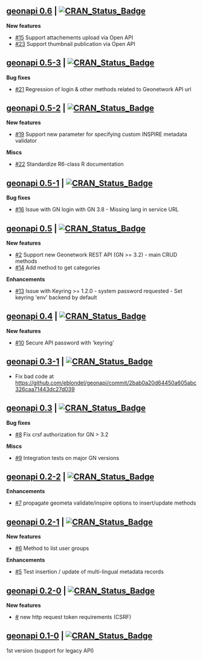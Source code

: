 ## [geonapi 0.6](https://cran.r-project.org/package=geonapi) | [![CRAN_Status_Badge](https://img.shields.io/badge/CRAN-published-blue.svg)](https://cran.r-project.org/package=geonapi)

**New features**

* [#15](https://github.com/eblondel/geonapi/issues/15) Support attachements upload via Open API
* [#23](https://github.com/eblondel/geonapi/issues/23) Support thumbnail publication via Open API 

## [geonapi 0.5-3](https://cran.r-project.org/package=geonapi) | [![CRAN_Status_Badge](https://img.shields.io/badge/CRAN-published-blue.svg)](https://cran.r-project.org/package=geonapi)

**Bug fixes**

* [#21](https://github.com/eblondel/geonapi/issues/21) Regression of login & other methods related to Geonetwork API url

## [geonapi 0.5-2](https://cran.r-project.org/src/contrib/Archive/geonapi/geonapi_0.5-2.tar.gz) | [![CRAN_Status_Badge](https://img.shields.io/badge/CRAN-published-blue.svg)](https://cran.r-project.org/src/contrib/Archive/geonapi/geonapi_0.5-2.tar.gz)

**New features**

* [#19](https://github.com/eblondel/geonapi/issues/19) Support new parameter for specifying custom INSPIRE metadata validator

**Miscs**

* [#22](https://github.com/eblondel/geonapi/issues/22) Standardize R6-class R documentation

## [geonapi 0.5-1](https://cran.r-project.org/src/contrib/Archive/geonapi/geonapi_0.5-1.tar.gz) | [![CRAN_Status_Badge](https://img.shields.io/badge/CRAN-published-blue.svg)](https://cran.r-project.org/src/contrib/Archive/geonapi/geonapi_0.5-1.tar.gz)

**Bug fixes**

* [#16](https://github.com/eblondel/geonapi/issues/16) Issue with GN login with GN 3.8 - Missing lang in service URL

## [geonapi 0.5](https://cran.r-project.org/src/contrib/Archive/geonapi/geonapi_0.5.tar.gz) | [![CRAN_Status_Badge](https://img.shields.io/badge/CRAN-published-blue.svg)](https://cran.r-project.org/src/contrib/Archive/geonapi/geonapi_0.5.tar.gz)

**New features**

* [#2](https://github.com/eblondel/geonapi/issues/2) Support new Geonetwork REST API (GN >= 3.2) - main CRUD methods
* [#14](https://github.com/eblondel/geonapi/issues/14) Add method to get categories 

**Enhancements**

* [#13](https://github.com/eblondel/geonapi/issues/13) Issue with Keyring >= 1.2.0 - system password requested - Set keyring 'env' backend by default

## [geonapi 0.4](https://cran.r-project.org/src/contrib/Archive/geonapi/geonapi_0.4.tar.gz) | [![CRAN_Status_Badge](https://img.shields.io/badge/CRAN-published-blue.svg)](https://cran.r-project.org/src/contrib/Archive/geonapi/geonapi_0.4.tar.gz)

**New features**

* [#10](https://github.com/eblondel/geonapi/issues/10) Secure API password with 'keyring'

## [geonapi 0.3-1](https://cran.r-project.org/src/contrib/Archive/geonapi/geonapi_0.3-1.tar.gz) | [![CRAN_Status_Badge](https://img.shields.io/badge/CRAN-published-blue.svg)](https://cran.r-project.org/src/contrib/Archive/geonapi/geonapi_0.3-1.tar.gz)

* Fix bad code at https://github.com/eblondel/geonapi/commit/2bab0a20d64450a605abc326caa71443dc27d039

## [geonapi 0.3](https://cran.r-project.org/src/contrib/Archive/geonapi/geonapi_0.3.tar.gz) | [![CRAN_Status_Badge](https://img.shields.io/badge/CRAN-published-blue.svg)](https://cran.r-project.org/src/contrib/Archive/geonapi/geonapi_0.3.tar.gz)

**Bug fixes**

* [#8](https://github.com/eblondel/geonapi/issues/8) Fix crsf authorization for GN > 3.2

**Miscs**

* [#9](https://github.com/eblondel/geonapi/issues/9) Integration tests on major GN versions


## [geonapi 0.2-2](https://cran.r-project.org/src/contrib/Archive/geonapi/geonapi_0.2-2.tar.gz) | [![CRAN_Status_Badge](https://img.shields.io/badge/CRAN-published-blue.svg)](https://cran.r-project.org/src/contrib/Archive/geonapi/geonapi_0.2-2.tar.gz)

**Enhancements**

* [#7](https://github.com/eblondel/geonapi/issues/7) propagate geometa validate/inspire options to insert/update methods


## [geonapi 0.2-1](https://cran.r-project.org/src/contrib/Archive/geonapi/geonapi_0.2-1.tar.gz) | [![CRAN_Status_Badge](https://img.shields.io/badge/CRAN-published-blue.svg)](https://cran.r-project.org/src/contrib/Archive/geonapi/geonapi_0.2-1.tar.gz)

**New features**

* [#6](https://github.com/eblondel/geonapi/issues/6) Method to list user groups

**Enhancements**

* [#5](https://github.com/eblondel/geonapi/issues/5) Test insertion / update of multi-lingual metadata records


## [geonapi 0.2-0](https://cran.r-project.org/src/contrib/Archive/geonapi/geonapi_0.2-0.tar.gz) | [![CRAN_Status_Badge](https://img.shields.io/badge/CRAN-published-blue.svg)](https://cran.r-project.org/src/contrib/Archive/geonapi/geonapi_0.2-0.tar.gz)

**New features**

* [#](https://github.com/eblondel/geonapi/issues/4) new http request token requirements (CSRF)

## [geonapi 0.1-0](https://cran.r-project.org/src/contrib/Archive/geonapi/geonapi_0.1-0.tar.gz) | [![CRAN_Status_Badge](https://img.shields.io/badge/CRAN-published-blue.svg)](https://cran.r-project.org/src/contrib/Archive/geonapi/geonapi_0.1-0.tar.gz)

1st version (support for legacy API)